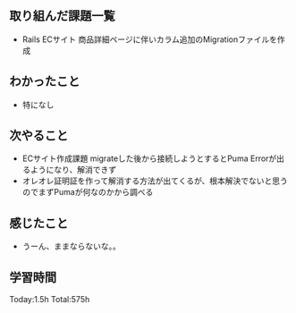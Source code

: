 ## 取り組んだ課題一覧
- Rails ECサイト 商品詳細ページに伴いカラム追加のMigrationファイルを作成
  
## わかったこと
- 特になし

## 次やること
- ECサイト作成課題 migrateした後から接続しようとするとPuma Errorが出るようになり、解消できず
- オレオレ証明証を作って解消する方法が出てくるが、根本解決でないと思うのでまずPumaが何なのかから調べる
  
## 感じたこと
- うーん、ままならないな。。
  
## 学習時間
Today:1.5h
Total:575h
